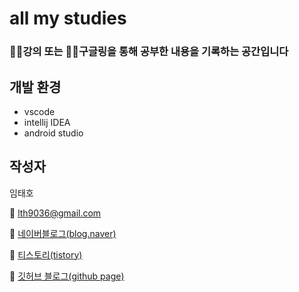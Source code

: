 # all my studies

### 👨‍🏫강의 또는 👨‍💻구글링을 통해 공부한 내용을 기록하는 공간입니다

## 개발 환경

- vscode
- intellij IDEA
- android studio

## 작성자

임태호

📧 <lth9036@gmail.com>

📰 [네이버블로그(blog.naver)](https://blog.naver.com/lth9036)

📰 [티스토리(tistory)](https://bbaktaeho-95.tistory.com/)

📰 [깃허브 블로그(github page)](https://dev-github-page.github.io/)
